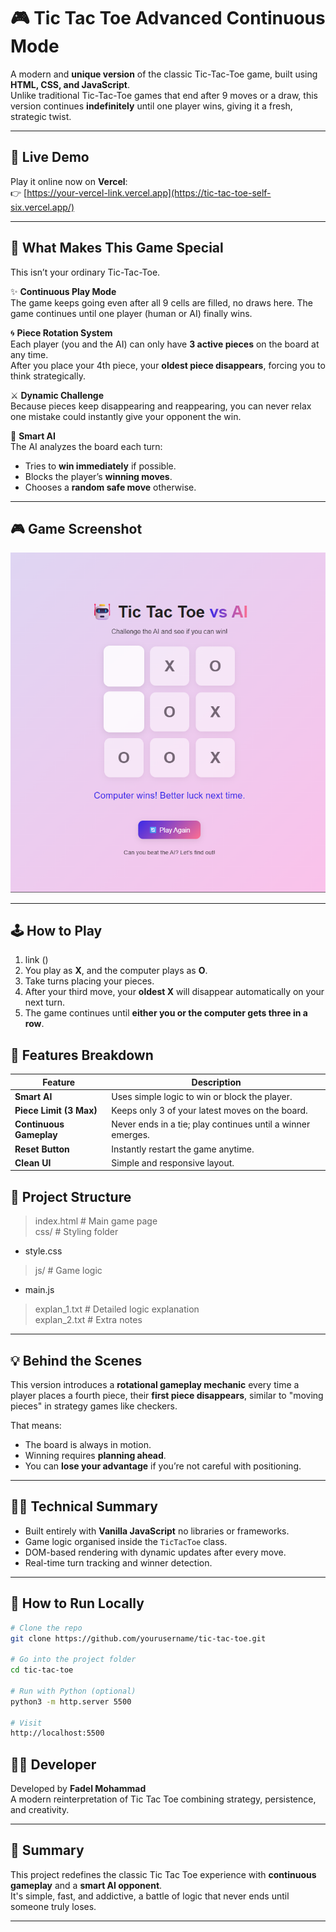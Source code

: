 # 🎮 Tic Tac Toe   Advanced Continuous Mode

A modern and **unique version** of the classic Tic-Tac-Toe game, built using **HTML, CSS, and JavaScript**.  
Unlike traditional Tic-Tac-Toe games that end after 9 moves or a draw, this version continues **indefinitely** until one player wins, giving it a fresh, strategic twist.

---
## 🚀 Live Demo

Play it online now on **Vercel**:  
👉 [https://your-vercel-link.vercel.app](https://tic-tac-toe-self-six.vercel.app/)

---

## 🧠 What Makes This Game Special

This isn’t your ordinary Tic-Tac-Toe.

✨ **Continuous Play Mode**  
The game keeps going even after all 9 cells are filled, no draws here. The game continues until one player (human or AI) finally wins.

🌀 **Piece Rotation System**  
Each player (you and the AI) can only have **3 active pieces** on the board at any time.  
After you place your 4th piece, your **oldest piece disappears**, forcing you to think strategically.

⚔️ **Dynamic Challenge**  
Because pieces keep disappearing and reappearing, you can never relax one mistake could instantly give your opponent the win.

🤖 **Smart AI**  
The AI analyzes the board each turn:
- Tries to **win immediately** if possible.  
- Blocks the player’s **winning moves**.  
- Chooses a **random safe move** otherwise.

---
## 🎮 Game Screenshot

![Tic Tac Toe AI](./images/Tic_Tac_Toe_vs_AI.png)

---
## 🕹️ How to Play

1. link ()
2. You play as **X**, and the computer plays as **O**.  
3. Take turns placing your pieces.  
4. After your third move, your **oldest X** will disappear automatically on your next turn.  
5. The game continues until **either you or the computer gets three in a row**.


## 🧩 Features Breakdown

| Feature | Description |
|----------|-------------|
| **Smart AI** | Uses simple logic to win or block the player. |
| **Piece Limit (3 Max)** | Keeps only 3 of your latest moves on the board. |
| **Continuous Gameplay** | Never ends in a tie; play continues until a winner emerges. |
| **Reset Button** | Instantly restart the game anytime. |
| **Clean UI** | Simple and responsive layout. |



## 🧱 Project Structure
> index.html # Main game page  
> css/ # Styling folder   
 - style.css  
>js/ # Game logic  
  - main.js  
> explan_1.txt # Detailed logic explanation  
  explan_2.txt # Extra notes  



---

## 💡 Behind the Scenes

This version introduces a **rotational gameplay mechanic**   every time a player places a fourth piece, their **first piece disappears**, similar to "moving pieces" in strategy games like checkers.

That means:
- The board is always in motion.
- Winning requires **planning ahead**.
- You can **lose your advantage** if you’re not careful with positioning.

---

## 🧑‍💻 Technical Summary

- Built entirely with **Vanilla JavaScript**   no libraries or frameworks.
- Game logic organised inside the `TicTacToe` class.
- DOM-based rendering with dynamic updates after every move.
- Real-time turn tracking and winner detection.

---

## 🚀 How to Run Locally

```bash
# Clone the repo
git clone https://github.com/yourusername/tic-tac-toe.git

# Go into the project folder
cd tic-tac-toe

# Run with Python (optional)
python3 -m http.server 5500

# Visit
http://localhost:5500
```

## 🧑‍💻 Developer

Developed by **Fadel Mohammad**  
A modern reinterpretation of Tic Tac Toe  combining strategy, persistence, and creativity.

---


## 🏁 Summary

This project redefines the classic Tic Tac Toe experience with **continuous gameplay** and a **smart AI opponent**.  
It's simple, fast, and addictive, a battle of logic that never ends until someone truly loses.

---
